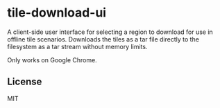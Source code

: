 # tile-download-ui

A client-side user interface for selecting a region to download for use in
offline tile scenarios. Downloads the tiles as a tar file directly to the
filesystem as a tar stream without memory limits.

Only works on Google Chrome.

## License
MIT
